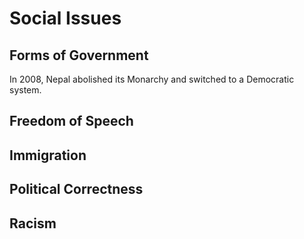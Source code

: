 # Social Issues
## Forms of Government
In 2008, Nepal abolished its Monarchy and switched to a Democratic system. 
## Freedom of Speech

## Immigration

## Political Correctness

## Racism
